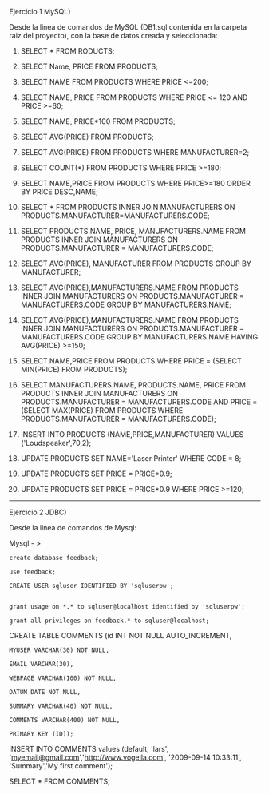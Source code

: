 Ejercicio 1 MySQL) 


Desde la linea de comandos de MySQL (DB1.sql contenida en la carpeta raiz del proyecto), con la base de datos creada y seleccionada:


1) SELECT * FROM RODUCTS;

2) SELECT Name, PRICE FROM PRODUCTS;

3) SELECT NAME FROM PRODUCTS WHERE PRICE <=200;

4) SELECT NAME, PRICE FROM PRODUCTS WHERE PRICE <= 120 AND PRICE >=60;

5) SELECT NAME, PRICE*100 FROM PRODUCTS;

6) SELECT AVG(PRICE) FROM PRODUCTS;

7) SELECT AVG(PRICE) FROM PRODUCTS WHERE MANUFACTURER=2;

8) SELECT COUNT(*) FROM PRODUCTS WHERE PRICE >=180;

9) SELECT NAME,PRICE FROM PRODUCTS WHERE PRICE>=180 ORDER BY PRICE DESC,NAME;

10) SELECT * FROM PRODUCTS INNER JOIN MANUFACTURERS ON PRODUCTS.MANUFACTURER=MANUFACTURERS.CODE;

11) SELECT PRODUCTS.NAME, PRICE, MANUFACTURERS.NAME FROM PRODUCTS INNER JOIN MANUFACTURERS ON PRODUCTS.MANUFACTURER = MANUFACTURERS.CODE;

12) SELECT AVG(PRICE), MANUFACTURER FROM PRODUCTS GROUP BY MANUFACTURER;

13) SELECT AVG(PRICE),MANUFACTURERS.NAME FROM PRODUCTS INNER JOIN MANUFACTURERS ON PRODUCTS.MANUFACTURER = MANUFACTURERS.CODE GROUP BY MANUFACTURERS.NAME;

14) SELECT AVG(PRICE),MANUFACTURERS.NAME FROM PRODUCTS INNER JOIN MANUFACTURERS ON PRODUCTS.MANUFACTURER = MANUFACTURERS.CODE GROUP BY MANUFACTURERS.NAME HAVING AVG(PRICE) >=150;

15) SELECT NAME,PRICE FROM PRODUCTS WHERE PRICE = (SELECT MIN(PRICE) FROM PRODUCTS);

16) SELECT MANUFACTURERS.NAME, PRODUCTS.NAME, PRICE FROM PRODUCTS INNER JOIN MANUFACTURERS ON PRODUCTS.MANUFACTURER = MANUFACTURERS.CODE AND PRICE = (SELECT MAX(PRICE) FROM PRODUCTS WHERE PRODUCTS.MANUFACTURER = MANUFACTURERS.CODE);

17) INSERT INTO PRODUCTS (NAME,PRICE,MANUFACTURER) VALUES ('Loudspeaker',70,2);

18) UPDATE PRODUCTS SET NAME='Laser Printer' WHERE CODE = 8;

19) UPDATE PRODUCTS SET PRICE = PRICE*0.9;

20) UPDATE PRODUCTS SET PRICE = PRICE*0.9 WHERE PRICE >=120;


-------------

Ejercicio 2 JDBC) 

Desde la linea de comandos de Mysql:

Mysql - >
	
	create database feedback;
	
	use feedback;
	
	CREATE USER sqluser IDENTIFIED BY 'sqluserpw'; 
	

	grant usage on *.* to sqluser@localhost identified by 'sqluserpw'; 
	
	grant all privileges on feedback.* to sqluser@localhost;

CREATE TABLE COMMENTS (id INT NOT NULL AUTO_INCREMENT, 

    MYUSER VARCHAR(30) NOT NULL,
    
    EMAIL VARCHAR(30), 
    
    WEBPAGE VARCHAR(100) NOT NULL, 
    
    DATUM DATE NOT NULL, 
  
    SUMMARY VARCHAR(40) NOT NULL,
  
    COMMENTS VARCHAR(400) NOT NULL,
  
    PRIMARY KEY (ID));

INSERT INTO COMMENTS values (default, 'lars', 'myemail@gmail.com','http://www.vogella.com', '2009-09-14 10:33:11', 'Summary','My first comment');

SELECT * FROM COMMENTS;  